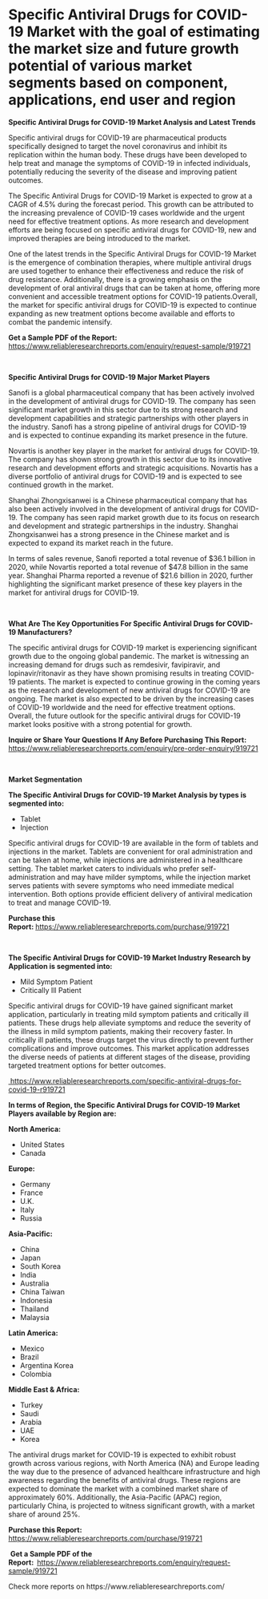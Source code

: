 <p><h1>Specific Antiviral Drugs for COVID-19 Market with the goal of estimating the market size and future growth potential of various market segments based on component, applications, end user and region</h1></p><p><strong>Specific Antiviral Drugs for COVID-19 Market Analysis and Latest Trends</strong></p>
<p><p>Specific antiviral drugs for COVID-19 are pharmaceutical products specifically designed to target the novel coronavirus and inhibit its replication within the human body. These drugs have been developed to help treat and manage the symptoms of COVID-19 in infected individuals, potentially reducing the severity of the disease and improving patient outcomes.</p><p>The Specific Antiviral Drugs for COVID-19 Market is expected to grow at a CAGR of 4.5% during the forecast period. This growth can be attributed to the increasing prevalence of COVID-19 cases worldwide and the urgent need for effective treatment options. As more research and development efforts are being focused on specific antiviral drugs for COVID-19, new and improved therapies are being introduced to the market.</p><p>One of the latest trends in the Specific Antiviral Drugs for COVID-19 Market is the emergence of combination therapies, where multiple antiviral drugs are used together to enhance their effectiveness and reduce the risk of drug resistance. Additionally, there is a growing emphasis on the development of oral antiviral drugs that can be taken at home, offering more convenient and accessible treatment options for COVID-19 patients.Overall, the market for specific antiviral drugs for COVID-19 is expected to continue expanding as new treatment options become available and efforts to combat the pandemic intensify.</p></p>
<p><strong>Get a Sample PDF of the Report:&nbsp;</strong> <a href="https://www.reliableresearchreports.com/enquiry/request-sample/919721">https://www.reliableresearchreports.com/enquiry/request-sample/919721</a></p>
<p>&nbsp;</p>
<p><strong>Specific Antiviral Drugs for COVID-19 Major Market Players</strong></p>
<p><p>Sanofi is a global pharmaceutical company that has been actively involved in the development of antiviral drugs for COVID-19. The company has seen significant market growth in this sector due to its strong research and development capabilities and strategic partnerships with other players in the industry. Sanofi has a strong pipeline of antiviral drugs for COVID-19 and is expected to continue expanding its market presence in the future.</p><p>Novartis is another key player in the market for antiviral drugs for COVID-19. The company has shown strong growth in this sector due to its innovative research and development efforts and strategic acquisitions. Novartis has a diverse portfolio of antiviral drugs for COVID-19 and is expected to see continued growth in the market.</p><p>Shanghai Zhongxisanwei is a Chinese pharmaceutical company that has also been actively involved in the development of antiviral drugs for COVID-19. The company has seen rapid market growth due to its focus on research and development and strategic partnerships in the industry. Shanghai Zhongxisanwei has a strong presence in the Chinese market and is expected to expand its market reach in the future.</p><p>In terms of sales revenue, Sanofi reported a total revenue of $36.1 billion in 2020, while Novartis reported a total revenue of $47.8 billion in the same year. Shanghai Pharma reported a revenue of $21.6 billion in 2020, further highlighting the significant market presence of these key players in the market for antiviral drugs for COVID-19.</p></p>
<p>&nbsp;</p>
<p><strong>What Are The Key Opportunities For Specific Antiviral Drugs for COVID-19 Manufacturers?</strong></p>
<p><p>The specific antiviral drugs for COVID-19 market is experiencing significant growth due to the ongoing global pandemic. The market is witnessing an increasing demand for drugs such as remdesivir, favipiravir, and lopinavir/ritonavir as they have shown promising results in treating COVID-19 patients. The market is expected to continue growing in the coming years as the research and development of new antiviral drugs for COVID-19 are ongoing. The market is also expected to be driven by the increasing cases of COVID-19 worldwide and the need for effective treatment options. Overall, the future outlook for the specific antiviral drugs for COVID-19 market looks positive with a strong potential for growth.</p></p>
<p><strong>Inquire or Share Your Questions If Any Before Purchasing This Report:</strong> <a href="https://www.reliableresearchreports.com/enquiry/pre-order-enquiry/919721">https://www.reliableresearchreports.com/enquiry/pre-order-enquiry/919721</a></p>
<p>&nbsp;</p>
<p><strong>Market Segmentation</strong></p>
<p><strong>The Specific Antiviral Drugs for COVID-19 Market Analysis by types is segmented into:</strong></p>
<p><ul><li>Tablet</li><li>Injection</li></ul></p>
<p><p>Specific antiviral drugs for COVID-19 are available in the form of tablets and injections in the market. Tablets are convenient for oral administration and can be taken at home, while injections are administered in a healthcare setting. The tablet market caters to individuals who prefer self-administration and may have milder symptoms, while the injection market serves patients with severe symptoms who need immediate medical intervention. Both options provide efficient delivery of antiviral medication to treat and manage COVID-19.</p></p>
<p><strong>Purchase this Report:&nbsp;</strong><a href="https://www.reliableresearchreports.com/purchase/919721">https://www.reliableresearchreports.com/purchase/919721</a></p>
<p>&nbsp;</p>
<p><strong>The Specific Antiviral Drugs for COVID-19 Market Industry Research by Application is segmented into:</strong></p>
<p><ul><li>Mild Symptom Patient</li><li>Critically Ill Patient</li></ul></p>
<p><p>Specific antiviral drugs for COVID-19 have gained significant market application, particularly in treating mild symptom patients and critically ill patients. These drugs help alleviate symptoms and reduce the severity of the illness in mild symptom patients, making their recovery faster. In critically ill patients, these drugs target the virus directly to prevent further complications and improve outcomes. This market application addresses the diverse needs of patients at different stages of the disease, providing targeted treatment options for better outcomes.</p></p>
<p><a href="https://www.reliableresearchreports.com/specific-antiviral-drugs-for-covid-19-r919721">&nbsp;https://www.reliableresearchreports.com/specific-antiviral-drugs-for-covid-19-r919721</a></p>
<p><strong>In terms of Region, the Specific Antiviral Drugs for COVID-19 Market Players available by Region are:</strong></p>
<p>
    <p> <strong> North America: </strong>
        <ul>
            <li>United States</li>
            <li>Canada</li>
        </ul>
        </p> 
    <p> <strong> Europe: </strong>
        <ul>
            <li>Germany</li>
            <li>France</li>
            <li>U.K.</li>
            <li>Italy</li>
            <li>Russia</li>
        </ul>
        </p> 
    <p> <strong> Asia-Pacific: </strong>
        <ul>
            <li>China</li>
            <li>Japan</li>
            <li>South Korea</li>
            <li>India</li>
            <li>Australia</li>
            <li>China Taiwan</li>
            <li>Indonesia</li>
            <li>Thailand</li>
            <li>Malaysia</li>
        </ul>
        </p> 
    <p> <strong> Latin America: </strong>
        <ul>
            <li>Mexico</li>
            <li>Brazil</li>
            <li>Argentina Korea</li>
            <li>Colombia</li>
        </ul>
        </p> 
    <p> <strong> Middle East & Africa: </strong>
        <ul>
            <li>Turkey</li>
            <li>Saudi</li>
            <li>Arabia</li>
            <li>UAE</li>
            <li>Korea</li>
        </ul>
    </p>
    </p>
<p><p>The antiviral drugs market for COVID-19 is expected to exhibit robust growth across various regions, with North America (NA) and Europe leading the way due to the presence of advanced healthcare infrastructure and high awareness regarding the benefits of antiviral drugs. These regions are expected to dominate the market with a combined market share of approximately 60%. Additionally, the Asia-Pacific (APAC) region, particularly China, is projected to witness significant growth, with a market share of around 25%.</p></p>
<p><strong>Purchase this Report: </strong><a href="https://www.reliableresearchreports.com/purchase/919721">https://www.reliableresearchreports.com/purchase/919721</a></p>
<p>&nbsp;<strong>Get a Sample PDF of the Report:&nbsp;&nbsp;</strong><a href="https://www.reliableresearchreports.com/enquiry/request-sample/919721">https://www.reliableresearchreports.com/enquiry/request-sample/919721</a></p>
<p><strong></strong></p>
<p>Check more reports on https://www.reliableresearchreports.com/</p>